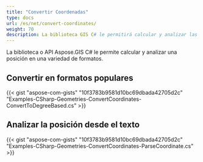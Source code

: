 ```yaml
---
title: "Convertir Coordenadas"
type: docs
url: /es/net/convert-coordinates/
weight: 70
description: La biblioteca GIS C# le permitirá calcular y analizar las coordenadas de posición en una variedad de formatos. También puede analizar la posición desde el texto.
---
```


La biblioteca o API Aspose.GIS C# le permite calcular y analizar una posición en una variedad de formatos.
## **Convertir en formatos populares**
{{< gist "aspose-com-gists" "10f3783b9581d10bc69dbada42705d2c" "Examples-CSharp-Geometries-ConvertCoordinates-ConvertToDegreeBased.cs" >}}
## **Analizar la posición desde el texto**
{{< gist "aspose-com-gists" "10f3783b9581d10bc69dbada42705d2c" "Examples-CSharp-Geometries-ConvertCoordinates-ParseCoordinate.cs" >}}
